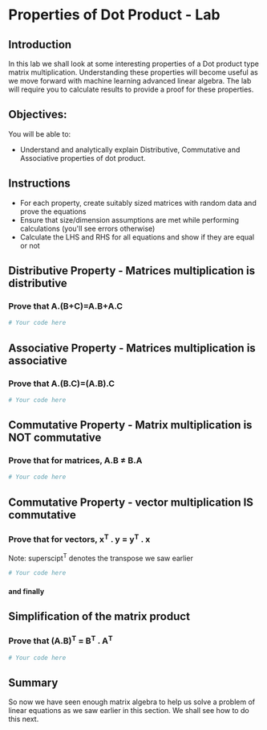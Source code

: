 
# Properties of Dot Product - Lab

## Introduction

In this lab we shall look at some interesting properties of a Dot product type matrix multiplication. Understanding these properties will become useful as we move forward with machine learning advanced linear algebra. The lab will require you to calculate results to provide a proof for these properties.

## Objectives:
You will be able to:
* Understand and analytically explain Distributive, Commutative and Associative properties of dot product. 

## Instructions

* For each property, create suitably sized matrices with random data and prove the equations 
* Ensure that size/dimension assumptions are met while performing calculations (you'll see errors otherwise)
* Calculate the LHS and RHS for all equations and show if they are equal or not

## Distributive Property - Matrices multiplication is distributive
### Prove that A.(B+C)=A.B+A.C


```python
# Your code here
```

## Associative Property - Matrices multiplication is associative
### Prove that A.(B.C)=(A.B).C


```python
# Your code here 
```

## Commutative Property - Matrix multiplication is NOT commutative
### Prove that for matrices, A.B ≠ B.A


```python
# Your code here 
```

## Commutative Property -  vector multiplication IS commutative
### Prove that for vectors, x<sup>T</sup> . y = y<sup>T</sup> . x
Note: superscipt<sup>T</sup> denotes the transpose we saw earlier


```python
# Your code here 
```

#### and finally 
## Simplification of the matrix product
### Prove that  (A.B)<sup>T</sup> = B<sup>T</sup> . A<sup>T</sup>


```python
# Your code here 
```

## Summary 

So now we have seen enough matrix algebra to help us solve a problem of linear equations as we saw earlier in this section. We shall see how to do this next. 
